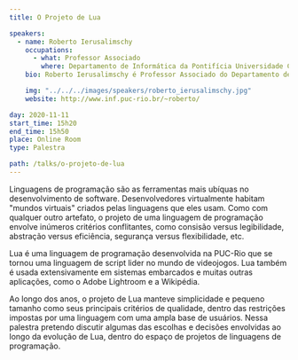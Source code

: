 ```yaml
---
title: O Projeto de Lua

speakers:
  - name: Roberto Ierusalimschy
    occupations:
      - what: Professor Associado
        where: Departamento de Informática da Pontifícia Universidade Católica do Rio de Janeiro
    bio: Roberto Ierusalimschy é Professor Associado do Departamento de Informática na PUC-Rio, onde trabalha com desenvolvimento e implementação de linguagens de programação. Roberto é também o arquiteto principal da linguagem Lua. Em 2012 foi Tinker Professor na Universidade Stanford. Em 2013 recebeu o Prêmio do Mérito Científico da Sociedade Brasileira de Computação. Roberto é palestrante senior da SBC, foi Distinguished Speaker da ACM e é membro do grupo de trabalho em Projeto de Linguagens da IFIP.

    img: "../../../images/speakers/roberto_ierusalimschy.jpg"
    website: http://www.inf.puc-rio.br/~roberto/

day: 2020-11-11
start_time: 15h20
end_time: 15h50
place: Online Room
type: Palestra

path: /talks/o-projeto-de-lua
---
```


Linguagens de programação são as ferramentas mais ubíquas no desenvolvimento de software. Desenvolvedores virtualmente habitam "mundos virtuais" criados pelas linguagens que eles usam. Como com qualquer outro artefato, o projeto de uma linguagem de programação envolve inúmeros critérios conflitantes, como consisão versus legibilidade, abstração versus eficiência, segurança versus flexibilidade, etc.

Lua é uma linguagem de programação desenvolvida na PUC-Rio que se tornou uma linguagem de script lider no mundo de videojogos. Lua também é usada extensivamente em sistemas embarcados e muitas outras aplicações, como o Adobe Lightroom e a Wikipédia.

Ao longo dos anos, o projeto de Lua manteve simplicidade e pequeno tamanho como seus principais critérios de qualidade, dentro das restrições impostas por uma linguagem com uma ampla base de usuários. Nessa palestra pretendo discutir algumas das escolhas e decisões envolvidas ao longo da evolução de Lua, dentro do espaço de projetos de linguagens de programação.
